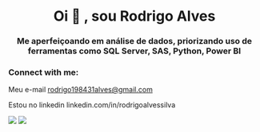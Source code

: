 <h1 align="center">Oi 👋 , sou Rodrigo Alves</h1><h3 align="center">Me aperfeiçoando em análise de dados, priorizando uso de ferramentas como SQL Server, SAS, Python, Power BI</h3><h3 align="left">Connect with me:</h3>



Meu e-mail rodrigo198431alves@gmail.com

Estou no linkedin linkedin.com/in/rodrigoalvessilva

<div> 
  <a href = "mailto:contatorafaballerini@gmail.com"><img src="https://img.shields.io/badge/-Gmail-%23333?style=for-the-badge&logo=gmail&logoColor=white" target="_blank"></a>
  <a href="https://www.linkedin.com/in/rafaella-ballerini-45875016a" target="_blank"><img src="https://img.shields.io/badge/-LinkedIn-%230077B5?style=for-the-badge&logo=linkedin&logoColor=white" target="_blank"></a> 
